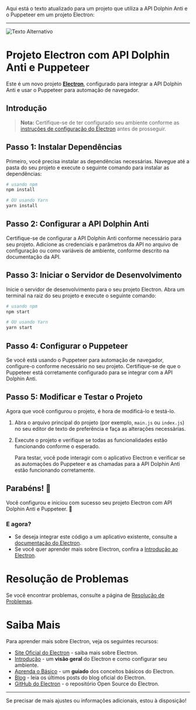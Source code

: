 ﻿Aqui está o texto atualizado para um projeto que utiliza a API Dolphin Anti e o Puppeteer em um projeto Electron:

---

![Texto Alternativo](https://github.com/manassesCahunda/bumbas/blob/main/Imagem%20WhatsApp%202024-08-10%20%C3%A0s%2015.25.49_bd7a74fd.jpg)

# Projeto Electron com API Dolphin Anti e Puppeteer

Este é um novo projeto [**Electron**](https://www.electronjs.org/), configurado para integrar a API Dolphin Anti e usar o Puppeteer para automação de navegador.

## Introdução

> **Nota:** Certifique-se de ter configurado seu ambiente conforme as [instruções de configuração do Electron](https://www.electronjs.org/docs/latest/tutorial/quick-start) antes de prosseguir.

## Passo 1: Instalar Dependências

Primeiro, você precisa instalar as dependências necessárias. Navegue até a pasta do seu projeto e execute o seguinte comando para instalar as dependências:

```bash
# usando npm
npm install

# OU usando Yarn
yarn install
```

## Passo 2: Configurar a API Dolphin Anti

Certifique-se de configurar a API Dolphin Anti conforme necessário para seu projeto. Adicione as credenciais e parâmetros da API no arquivo de configuração ou como variáveis de ambiente, conforme descrito na documentação da API.

## Passo 3: Iniciar o Servidor de Desenvolvimento

Inicie o servidor de desenvolvimento para o seu projeto Electron. Abra um terminal na raiz do seu projeto e execute o seguinte comando:

```bash
# usando npm
npm start

# OU usando Yarn
yarn start
```

## Passo 4: Configurar o Puppeteer

Se você está usando o Puppeteer para automação de navegador, configure-o conforme necessário no seu projeto. Certifique-se de que o Puppeteer está corretamente configurado para se integrar com a API Dolphin Anti.

## Passo 5: Modificar e Testar o Projeto

Agora que você configurou o projeto, é hora de modificá-lo e testá-lo.

1. Abra o arquivo principal do projeto (por exemplo, `main.js` ou `index.js`) no seu editor de texto de preferência e faça as alterações necessárias.
2. Execute o projeto e verifique se todas as funcionalidades estão funcionando conforme o esperado.

   Para testar, você pode interagir com o aplicativo Electron e verificar se as automações do Puppeteer e as chamadas para a API Dolphin Anti estão funcionando corretamente.

## Parabéns! :tada:

Você configurou e iniciou com sucesso seu projeto Electron com API Dolphin Anti e Puppeteer. :partying_face:

### E agora?

- Se deseja integrar este código a um aplicativo existente, consulte a [documentação do Electron](https://www.electronjs.org/docs/latest/tutorial/integration-with-existing-apps).
- Se você quer aprender mais sobre Electron, confira a [Introdução ao Electron](https://www.electronjs.org/docs/latest/tutorial/quick-start).

# Resolução de Problemas

Se você encontrar problemas, consulte a página de [Resolução de Problemas](https://www.electronjs.org/docs/latest/tutorial/troubleshooting).

# Saiba Mais

Para aprender mais sobre Electron, veja os seguintes recursos:

- [Site Oficial do Electron](https://www.electronjs.org/) - saiba mais sobre Electron.
- [Introdução](https://www.electronjs.org/docs/latest/tutorial/quick-start) - um **visão geral** do Electron e como configurar seu ambiente.
- [Aprenda o Básico](https://www.electronjs.org/docs/latest/tutorial/quick-start) - um **guiado** dos conceitos básicos do Electron.
- [Blog](https://www.electronjs.org/blog) - leia os últimos posts do blog oficial do Electron.
- [GitHub do Electron](https://github.com/electron/electron) - o repositório Open Source do Electron.

---

Se precisar de mais ajustes ou informações adicionais, estou à disposição!
